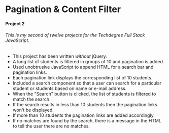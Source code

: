 # Pagination & Content Filter

#### Project 2

###### This is my second of twelve projects for the Techdegree Full Stack JavaScript.

* This project has been written *without* jQuery.
* A long list of students is filtered in groups of 10 and pagination is added.
* Used unobtrusive JavaScript to append HTML for a search bar and pagination links.
* Each pagination link displays the corresponding list of 10 students.
* Included a search component so that a user can search for a particular student or students based on name or e-mail address.
* When the "Search" button is clicked, the list of students is filtered to match the search.
* If the search results in less than 10 students then the pagination links won't be displayed.
* If more than 10 students the pagination links are added accordingly.
* If no matches are found by the search, there is a message in the HTML to tell the user there are no matches.

